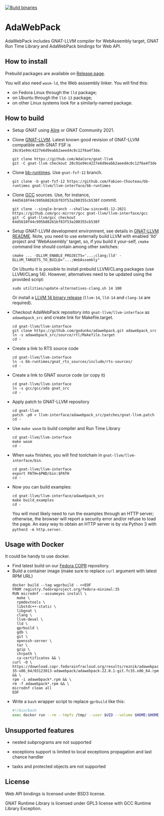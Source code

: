 [![Build binaries](https://github.com/godunko/adawebpack/actions/workflows/build.yml/badge.svg)](https://github.com/godunko/adawebpack/actions/workflows/build.yml)

# AdaWebPack
AdaWebPack includes GNAT-LLVM compiler for WebAssembly target, GNAT Run Time Library and AdaWebPack bindings for Web API.

## How to install

Prebuild packages are available on [Release page](https://github.com/godunko/adawebpack/releases).

You will also need `wasm-ld`, the Web asssembly linker. You will find this:

 * on Fedora Linux through the `lld` package;
 * on Ubuntu through the `lld-13` package;
 * on other Linux systems look for a similarly-named package.

## How to build

 * Setup GNAT using [Alire](https://alire.ada.dev/) or GNAT Community 2021.

 * Clone [GNAT-LLVM](https://github.com/AdaCore/gnat-llvm). Latest known good revision of GNAT-LLVM compatible with GNAT FSF is `28c91e94c4227e6d9eabb2aeed4c0c12f6a4f3de`.
   ```
   git clone https://github.com/AdaCore/gnat-llvm
   git -C gnat-llvm checkout 28c91e94c4227e6d9eabb2aeed4c0c12f6a4f3de
   ```

 * Clone [bb-runtimes](https://github.com/Fabien-Chouteau/bb-runtimes). Use `gnat-fsf-12` branch.
   ```
   git clone -b gnat-fsf-12 https://github.com/Fabien-Chouteau/bb-runtimes gnat-llvm/llvm-interface/bb-runtimes
   ```

 * Clone [GCC](https://github.com/gcc-mirror/gcc) sources. Use, for instance, `64d5610f44c995b88261bf83f53a200355cb530f` commit.
   ```
   git clone --single-branch --shallow-since=01-12-2021 https://github.com/gcc-mirror/gcc gnat-llvm/llvm-interface/gcc
   git -C gnat-llvm/gcc checkout 64d5610f44c995b88261bf83f53a200355cb530f
   ```

 * Setup GNAT-LLVM development environment, see details in
   [GNAT-LLVM README](https://github.com/AdaCore/gnat-llvm). Note, you need to use
   externally build LLVM with enabled 'lld' project and 'WebAssembly' target,
   so, if you build it your-self, `cmake` command line should contain among other switches:

   ```
   cmake ... -DLLVM_ENABLE_PROJECTS='...;clang;lld' -DLLVM_TARGETS_TO_BUILD="...;WebAssembly"
   ```

   On Ubuntu it is possible to install prebuild LLVM/CLang packages (use LLVM/CLang 14). However,
   alternatives need to be updated using the provided script:

   ```
   sudo utilities/update-alternatives-clang.sh 14 100
   ```

   Or install a [LLVM 14 binary release](https://github.com/llvm/llvm-project/releases) (`llvm-14`, `lld-14` and `clang-14` are required).

 * Checkout AdaWebPack repository into `gnat-llvm/llvm-interface` as
   `adawebpack_src` and create link for Makefile.target.

   ```
   cd gnat-llvm/llvm-interface
   git clone https://github.com/godunko/adawebpack.git adawebpack_src
   ln -s adawebpack_src/source/rtl/Makefile.target
   cd -
   ```

 * Create a link to RTS source code
   ```
   cd gnat-llvm/llvm-interface
   ln -s bb-runtimes/gnat_rts_sources/include/rts-sources/
   cd -
   ```

 * Create a link to GNAT source code (or copy it)
   ```
   cd gnat-llvm/llvm-interface
   ln -s gcc/gcc/ada gnat_src
   cd -
   ```

 * Apply patch to GNAT-LLVM repository
   ```
   cd gnat-llvm
   patch -p0 < llvm-interface/adawebpack_src/patches/gnat-llvm.patch
   cd -
   ```

 * Use `make wasm` to build compiler and Run Time Library
   ```
   cd gnat-llvm/llvm-interface
   make wasm
   cd -
   ```

 * When `make` finishes, you will find toolchain in `gnat-llvm/llvm-interface/bin`.
   ```
   cd gnat-llvm/llvm-interface
   export PATH=$PWD/bin:$PATH
   cd -
   ```

 * Now you can build examples:
   ```
   cd gnat-llvm/llvm-interface/adawebpack_src
   make build_examples
   cd -
   ```
   You will most likely need to run the examples through an HTTP server;
   otherwise, the browser will report a security error and/or refuse to load the page.
   An easy way to obtain an HTTP server is by via Python 3 with `python3 -m http.server`.

## Usage with Docker

It could be handy to use docker.
* Find latest build on our [Fedora COPR](https://copr.fedorainfracloud.org/coprs/reznik/adawebpack/) repository.
* Build a container image (make sure to replace `curl` argument with latest RPM URL)
  ```
  docker build --tag wgprbuild - <<EOF
  FROM registry.fedoraproject.org/fedora-minimal:35
  RUN microdnf --assumeyes install \
    make \
    rpmdevtools \
    libstdc++-static \
    libgnat \
    clang \
    llvm-devel \
    lld \
    gprbuild \
    gdb \
    git \
    openssh-server \
    tar \
    gzip \
    chrpath \
    ca-certificates && \
  curl -O \
  https://download.copr.fedorainfracloud.org/results/reznik/adawebpack/fedora-35-x86_64/03123013-adawebpack/adawebpack-22.0.1-git.fc35.x86_64.rpm && \
  rpm -i adawebpack*.rpm && \
  rm -f adawebpack*.rpm && \
  microdnf clean all
  EOF
  ```
* Write a `bash` wrapper script to replace `gprbuild` like this:
  ```bash
  #!/bin/bash
  exec docker run --rm --tmpfs /tmp/ --user $UID --volume $HOME:$HOME --workdir $PWD wgprbuild gprbuild "$@"
  ```


## Unsupported features

 - nested subprograms are not supported

 - exceptions support is limited to local exceptions propagation and last
   chance handler

 - tasks and protected objects are not supported

## License

Web API bindings is licensed under BSD3 license.

GNAT Runtime Library is licensed under GPL3 license with GCC Runtime Library Exception.
